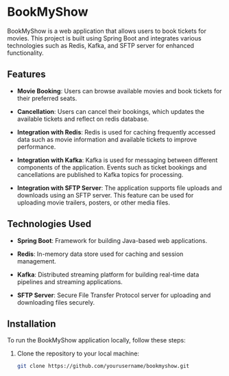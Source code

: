 # BookMyShow

BookMyShow is a web application that allows users to book tickets for movies. This project is built using Spring Boot and integrates various technologies such as Redis, Kafka, and SFTP server for enhanced functionality.

## Features
  
- **Movie Booking**: Users can browse available movies and book tickets for their preferred seats.

- **Cancellation**: Users can cancel their bookings, which updates the available tickets and reflect on redis database.

- **Integration with Redis**: Redis is used for caching frequently accessed data such as movie information and available tickets to improve performance.

- **Integration with Kafka**: Kafka is used for messaging between different components of the application. Events such as ticket bookings and cancellations are published to Kafka topics for processing.

- **Integration with SFTP Server**: The application supports file uploads and downloads using an SFTP server. This feature can be used for uploading movie trailers, posters, or other media files.

## Technologies Used

- **Spring Boot**: Framework for building Java-based web applications.
  
- **Redis**: In-memory data store used for caching and session management.

- **Kafka**: Distributed streaming platform for building real-time data pipelines and streaming applications.

- **SFTP Server**: Secure File Transfer Protocol server for uploading and downloading files securely.

## Installation

To run the BookMyShow application locally, follow these steps:

1. Clone the repository to your local machine:

   ```bash
   git clone https://github.com/yourusername/bookmyshow.git
